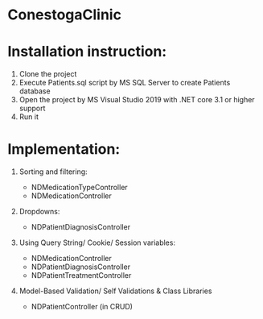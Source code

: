 # ConestogaClinic

# Installation instruction:
1. Clone the project
2. Execute Patients.sql script by MS SQL Server to create Patients database
3. Open the project by MS Visual Studio 2019 with .NET core 3.1 or higher support
4. Run it

# Implementation:
1. Sorting and filtering:
    * NDMedicationTypeController
    * NDMedicationController

2. Dropdowns:
    * NDPatientDiagnosisController

3. Using Query String/ Cookie/ Session variables:
    * NDMedicationController
    * NDPatientDiagnosisController
    * NDPatientTreatmentController

4. Model-Based Validation/ Self Validations & Class Libraries
    * NDPatientController (in CRUD)
